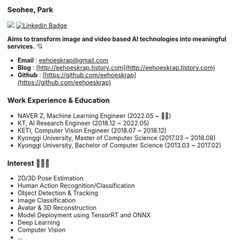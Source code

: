 ### Seohee, Park 

![](https://komarev.com/ghpvc/?username=eehoeskrap&color=dc143c)
[![Linkedin Badge](https://img.shields.io/badge/-LinkedIn-blue?style=flat-square&logo=Linkedin&logoColor=white&link=https://www.linkedin.com/in/seohee-park-516544143/)](https://www.linkedin.com/in/seohee-park-516544143/)

**Aims to transform image and video based AI technologies into meaningful services.** 💘

- **Email** : eehoeskrap@gmail.com
- **Blog** : [http://eehoeskrap.tistory.com](http://eehoeskrap.tistory.com)
- **Github** : [https://github.com/eehoeskrap](https://github.com/eehoeskrap)

### Work Experience & Education
- NAVER Z, Machine Learning Engineer (2022.05 ~ 🏃‍♀️)
- KT, AI Research Engineer (2018.12 ~ 2022.05)
- KETI, Computer Vision Engineer (2018.07 ~ 2018.12)
- Kyonggi University, Master of Computer Science (2017.03 ~ 2018.08)
- Kyonggi University, Bachelor of Computer Science (2013.03 ~ 2017.02)

### Interest 💖💖💖
- 2D/3D Pose Estimation
- Human Action Recognition/Classification
- Object Detection & Tracking
- Image Classification
- Avatar & 3D Reconstruction
- Model Deployment using TensorRT and ONNX 
- Deep Learning
- Computer Vision
- ... 
